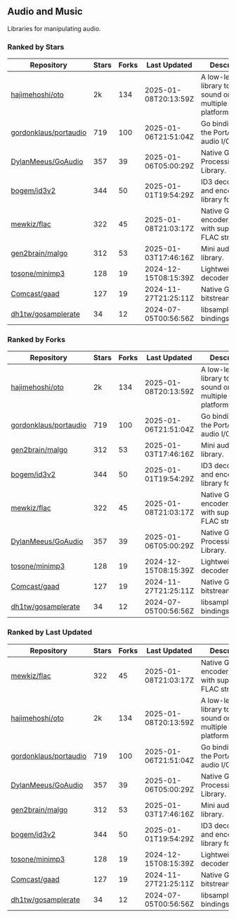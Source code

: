## Audio and Music

Libraries for manipulating audio.

### Ranked by Stars

| Repository | Stars | Forks | Last Updated | Description | 
|------------|-------|-------|--------------|-------------|
| [hajimehoshi/oto](https://github.com/hajimehoshi/oto) | 2k | 134 | 2025-01-08T20:13:59Z |  A low-level library to play sound on multiple platforms. |
| [gordonklaus/portaudio](https://github.com/gordonklaus/portaudio) | 719 | 100 | 2025-01-06T21:51:04Z |  Go bindings for the PortAudio audio I/O library. |
| [DylanMeeus/GoAudio](https://github.com/DylanMeeus/GoAudio) | 357 | 39 | 2025-01-06T05:00:29Z |  Native Go Audio Processing Library. |
| [bogem/id3v2](https://github.com/bogem/id3v2) | 344 | 50 | 2025-01-01T19:54:29Z |  ID3 decoding and encoding library for Go. |
| [mewkiz/flac](https://github.com/mewkiz/flac) | 322 | 45 | 2025-01-08T21:03:17Z |  Native Go FLAC encoder/decoder with support for FLAC streams. |
| [gen2brain/malgo](https://github.com/gen2brain/malgo) | 312 | 53 | 2025-01-03T17:46:16Z |  Mini audio library. |
| [tosone/minimp3](https://github.com/tosone/minimp3) | 128 | 19 | 2024-12-15T08:15:39Z |  Lightweight MP3 decoder library. |
| [Comcast/gaad](https://github.com/Comcast/gaad) | 127 | 19 | 2024-11-27T21:25:11Z |  Native Go AAC bitstream parser. |
| [dh1tw/gosamplerate](https://github.com/dh1tw/gosamplerate) | 34 | 12 | 2024-07-05T00:56:56Z |  libsamplerate bindings for go. |

### Ranked by Forks

| Repository | Stars | Forks | Last Updated | Description | 
|------------|-------|-------|--------------|-------------|
| [hajimehoshi/oto](https://github.com/hajimehoshi/oto) | 2k | 134 | 2025-01-08T20:13:59Z |  A low-level library to play sound on multiple platforms. |
| [gordonklaus/portaudio](https://github.com/gordonklaus/portaudio) | 719 | 100 | 2025-01-06T21:51:04Z |  Go bindings for the PortAudio audio I/O library. |
| [gen2brain/malgo](https://github.com/gen2brain/malgo) | 312 | 53 | 2025-01-03T17:46:16Z |  Mini audio library. |
| [bogem/id3v2](https://github.com/bogem/id3v2) | 344 | 50 | 2025-01-01T19:54:29Z |  ID3 decoding and encoding library for Go. |
| [mewkiz/flac](https://github.com/mewkiz/flac) | 322 | 45 | 2025-01-08T21:03:17Z |  Native Go FLAC encoder/decoder with support for FLAC streams. |
| [DylanMeeus/GoAudio](https://github.com/DylanMeeus/GoAudio) | 357 | 39 | 2025-01-06T05:00:29Z |  Native Go Audio Processing Library. |
| [tosone/minimp3](https://github.com/tosone/minimp3) | 128 | 19 | 2024-12-15T08:15:39Z |  Lightweight MP3 decoder library. |
| [Comcast/gaad](https://github.com/Comcast/gaad) | 127 | 19 | 2024-11-27T21:25:11Z |  Native Go AAC bitstream parser. |
| [dh1tw/gosamplerate](https://github.com/dh1tw/gosamplerate) | 34 | 12 | 2024-07-05T00:56:56Z |  libsamplerate bindings for go. |

### Ranked by Last Updated

| Repository | Stars | Forks | Last Updated | Description | 
|------------|-------|-------|--------------|-------------|
| [mewkiz/flac](https://github.com/mewkiz/flac) | 322 | 45 | 2025-01-08T21:03:17Z |  Native Go FLAC encoder/decoder with support for FLAC streams. |
| [hajimehoshi/oto](https://github.com/hajimehoshi/oto) | 2k | 134 | 2025-01-08T20:13:59Z |  A low-level library to play sound on multiple platforms. |
| [gordonklaus/portaudio](https://github.com/gordonklaus/portaudio) | 719 | 100 | 2025-01-06T21:51:04Z |  Go bindings for the PortAudio audio I/O library. |
| [DylanMeeus/GoAudio](https://github.com/DylanMeeus/GoAudio) | 357 | 39 | 2025-01-06T05:00:29Z |  Native Go Audio Processing Library. |
| [gen2brain/malgo](https://github.com/gen2brain/malgo) | 312 | 53 | 2025-01-03T17:46:16Z |  Mini audio library. |
| [bogem/id3v2](https://github.com/bogem/id3v2) | 344 | 50 | 2025-01-01T19:54:29Z |  ID3 decoding and encoding library for Go. |
| [tosone/minimp3](https://github.com/tosone/minimp3) | 128 | 19 | 2024-12-15T08:15:39Z |  Lightweight MP3 decoder library. |
| [Comcast/gaad](https://github.com/Comcast/gaad) | 127 | 19 | 2024-11-27T21:25:11Z |  Native Go AAC bitstream parser. |
| [dh1tw/gosamplerate](https://github.com/dh1tw/gosamplerate) | 34 | 12 | 2024-07-05T00:56:56Z |  libsamplerate bindings for go. |

